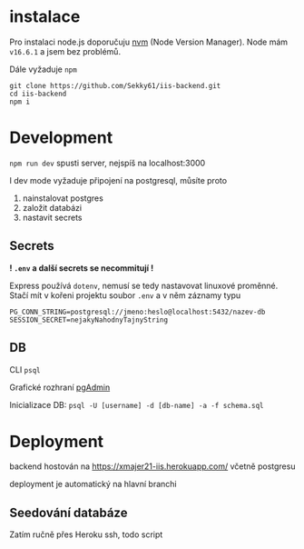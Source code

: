 # instalace

Pro instalaci node.js doporučuju 
[nvm](https://github.com/nvm-sh/nvm/blob/master/README.md#installing-and-updating) (Node Version Manager). Node mám `v16.6.1` a jsem bez problémů.

Dále vyžaduje `npm`


```
git clone https://github.com/Sekky61/iis-backend.git
cd iis-backend
npm i
```

# Development
`npm run dev` spusti server, nejspíš na localhost:3000

I dev mode vyžaduje připojení na postgresql, můsíte proto

1. nainstalovat postgres
2. založit databázi
3. nastavit secrets

## Secrets

**! `.env` a další secrets se necommitují !**

Express používá `dotenv`, nemusí se tedy nastavovat linuxové proměnné. 
Stačí mít v kořeni projektu soubor `.env` a v něm záznamy typu

```
PG_CONN_STRING=postgresql://jmeno:heslo@localhost:5432/nazev-db
SESSION_SECRET=nejakyNahodnyTajnyString
```

## DB

CLI `psql`

Grafické rozhraní [pgAdmin](https://www.pgadmin.org/download/pgadmin-4-apt/)

Inicializace DB: `psql -U [username] -d [db-name] -a -f schema.sql`


# Deployment

backend hostován na https://xmajer21-iis.herokuapp.com/
včetně postgresu

deployment je automatický na hlavní branchi

## Seedování databáze

Zatím ručně přes Heroku ssh, todo script
